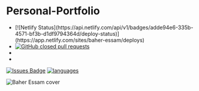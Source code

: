 # Personal-Portfolio
<ul>
  <li>[![Netlify Status](https://api.netlify.com/api/v1/badges/adde94e6-335b-4571-bf3b-d1df9794364d/deploy-status)](https://app.netlify.com/sites/baher-essam/deploys)</li>
  <li><a href="https://github.com/Baher-essam/Personal-Portfolio/pulls?q=is%3Apr+is%3Aclosed"><img alt="GitHub closed pull requests" src="https://img.shields.io/github/issues-pr-closed/Baher-essam/Personal-Portfolio?color=red"></a></li>
  <li></li>
  <li></li>
</ul>


<a href="https://github.com/Baher-essam/Personal-Portfolio/issues"><img src="https://img.shields.io/github/issues/Baher-essam/Personal-Portfolio" alt="Issues Badge"/></a>
<a href="https://github.com/Baher-essam/Personal-Portfolio/languages"><img src="https://img.shields.io/github/languages/count/Baher-essam/Personal-Portfolio" alt="languages"/></a>



![Baher Essam cover](https://user-images.githubusercontent.com/44957599/110094258-4aebad80-7da4-11eb-8eea-16a0b87cdce7.png)
